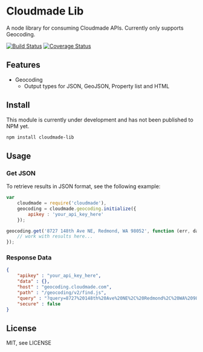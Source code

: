 # Cloudmade Lib

A node library for consuming Cloudmade APIs. Currently only supports Geocoding.

[![Build Status](https://travis-ci.org/PlayNetwork/cloudmade-lib.png?branch=develop)](https://travis-ci.org/PlayNetwork/cloudmade-lib) [![Coverage Status](https://coveralls.io/repos/PlayNetwork/cloudmade-lib/badge.png)](https://coveralls.io/r/PlayNetwork/cloudmade-lib)

## Features

* Geocoding
	* Output types for JSON, GeoJSON, Property list and HTML

## Install

This module is currently under development and has not been published to NPM yet.

```Bash
npm install cloudmade-lib
```

## Usage

### Get JSON

To retrieve results in JSON format, see the following example:

```Javascript
var
	cloudmade = require('cloudmade'),
	geocoding = cloudmade.geocoding.initialize({
		apikey : 'your_api_key_here'
	});

geocoding.get('8727 148th Ave NE, Redmond, WA 98052', function (err, data) {
	// work with results here...
});
```

### Response Data

```JSON
{
	"apikey" : "your_api_key_here",
	"data" : {},
	"host" : "geocoding.cloudmade.com",
	"path" : "/geocoding/v2/find.js",
	"query" : "?query=8727%20148th%20Ave%20NE%2C%20Redmond%2C%20WA%2098052",
	"secure" : false
}
```

## License

MIT, see LICENSE